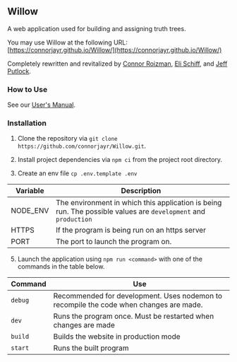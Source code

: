 Willow
------
A web application used for building and assigning truth trees.

You may use Willow at the following URL: [https://connorjayr.github.io/Willow/](https://connorjayr.github.io/Willow/)

Completely rewritten and revitalized by
[Connor Roizman](https://github.com/connorjayr),
[Eli Schiff](https://github.com/elihschiff), and
[Jeff Putlock](https://github.com/jputlock).

### How to Use
See our [User's Manual](userguide.md).

### Installation

1. Clone the repository via `git clone https://github.com/connorjayr/Willow.git`.

2. Install project dependencies via `npm ci` from the project root directory.

3. Create an env file `cp .env.template .env`

Variable|Description
--- | ---
NODE_ENV|The environment in which this application is being run. The possible values are `development` and `production`
HTTPS|If the program is being run on an https server
PORT|The port to launch the program on.

5. Launch the application using `npm run <command>` with one of the commands in the table below.

Command |Use
--- | ---
`debug`|Recommended for development. Uses nodemon to recompile the code when changes are made.
`dev`|Runs the program once. Must be restarted when changes are made
`build`|Builds the website in production mode
`start`|Runs the built program
